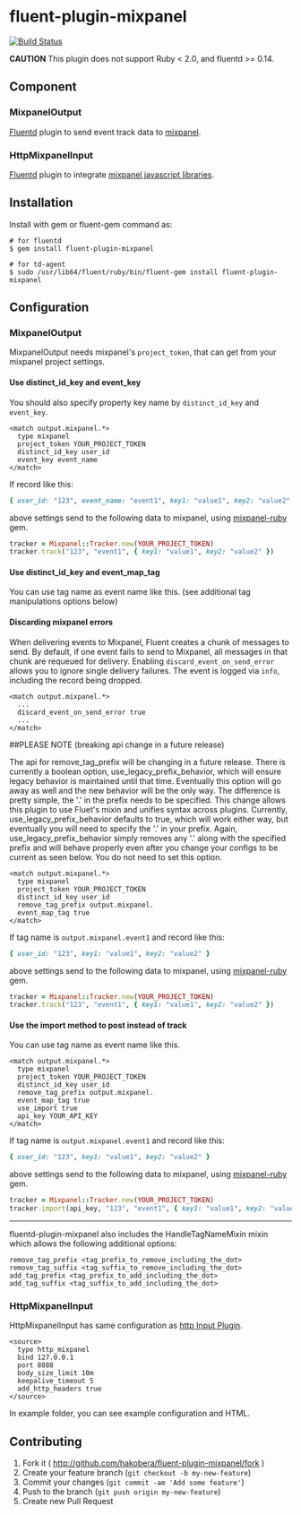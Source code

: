 # fluent-plugin-mixpanel

[![Build Status](https://travis-ci.org/hakobera/fluent-plugin-mixpanel.png?branch=master)](https://travis-ci.org/hakobera/fluent-plugin-mixpanel)

**CAUTION** This plugin does not support Ruby < 2.0, and fluentd >= 0.14.

## Component

### MixpanelOutput

[Fluentd](http://fluentd.org) plugin to send event track data to [mixpanel](https://mixpanel.com).

### HttpMixpanelInput

[Fluentd](http://fluentd.org) plugin to integrate [mixpanel javascript libraries](https://mixpanel.com/docs/integration-libraries/javascript).

## Installation

Install with gem or fluent-gem command as:

```
# for fluentd
$ gem install fluent-plugin-mixpanel

# for td-agent
$ sudo /usr/lib64/fluent/ruby/bin/fluent-gem install fluent-plugin-mixpanel
```

## Configuration

### MixpanelOutput

MixpanelOutput needs mixpanel's `project_token`, that can get from your mixpanel project settings.

#### Use distinct_id_key and event_key

You should also specify property key name by `distinct_id_key` and `event_key`.

```
<match output.mixpanel.*>
  type mixpanel
  project_token YOUR_PROJECT_TOKEN
  distinct_id_key user_id
  event_key event_name
</match>
```

If record like this:

```rb
{ user_id: "123", event_name: "event1", key1: "value1", key2: "value2" }
```

above settings send to the following data to mixpanel, using [mixpanel-ruby](https://github.com/mixpanel/mixpanel-ruby) gem.

```rb
tracker = Mixpanel::Tracker.new(YOUR_PROJECT_TOKEN)
tracker.track("123", "event1", { key1: "value1", key2: "value2" })
```

#### Use distinct_id_key and event_map_tag

You can use tag name as event name like this. (see additional tag manipulations options below)

#### Discarding mixpanel errors

When delivering events to Mixpanel, Fluent creates a chunk of messages to send. By default, if one event fails to send to Mixpanel, all messages in that chunk are requeued for delivery. Enabling `discard_event_on_send_error` allows you to ignore single delivery failures. The event is logged via `info`, including the record being dropped.

```
<match output.mixpanel.*>
  ...
  discard_event_on_send_error true
  ...
</match>
```

##PLEASE NOTE (breaking api change in a future release)

The api for remove_tag_prefix will be changing in a future release. There is currently a boolean option,
use_legacy_prefix_behavior, which will ensure legacy behavior is maintained until that time. Eventually this option will go away
as well and the new behavior will be the only way. The difference is pretty simple, the '.' in the prefix needs to be specified.
This change allows this plugin to use Fluet's mixin and unifies syntax across plugins. Currently, use_legacy_prefix_behavior
defaults to true, which will work either way, but eventually you will need to specify the '.' in your prefix. Again, use_legacy_prefix_behavior simply removes any '.' along with the specified prefix and will behave properly even after you change your configs
to be current as seen below. You do not need to set this option.

```
<match output.mixpanel.*>
  type mixpanel
  project_token YOUR_PROJECT_TOKEN
  distinct_id_key user_id
  remove_tag_prefix output.mixpanel.
  event_map_tag true
</match>
```

If tag name is `output.mixpanel.event1` and record like this:

```rb
{ user_id: "123", key1: "value1", key2: "value2" }
```

above settings send to the following data to mixpanel, using [mixpanel-ruby](https://github.com/mixpanel/mixpanel-ruby) gem.

```rb
tracker = Mixpanel::Tracker.new(YOUR_PROJECT_TOKEN)
tracker.track("123", "event1", { key1: "value1", key2: "value2" })
```

#### Use the import method to post instead of track

You can use tag name as event name like this.

```
<match output.mixpanel.*>
  type mixpanel
  project_token YOUR_PROJECT_TOKEN
  distinct_id_key user_id
  remove_tag_prefix output.mixpanel.
  event_map_tag true
  use_import true
  api_key YOUR_API_KEY
</match>
```

If tag name is `output.mixpanel.event1` and record like this:

```rb
{ user_id: "123", key1: "value1", key2: "value2" }
```

above settings send to the following data to mixpanel, using [mixpanel-ruby](https://github.com/mixpanel/mixpanel-ruby) gem.

```rb
tracker = Mixpanel::Tracker.new(YOUR_PROJECT_TOKEN)
tracker.import(api_key, "123", "event1", { key1: "value1", key2: "value2" })
```

---

fluentd-plugin-mixpanel also includes the HandleTagNameMixin mixin which allows the following additional options:

```
remove_tag_prefix <tag_prefix_to_remove_including_the_dot>
remove_tag_suffix <tag_suffix_to_remove_including_the_dot>
add_tag_prefix <tag_prefix_to_add_including_the_dot>
add_tag_suffix <tag_suffix_to_add_including_the_dot>
```

### HttpMixpanelInput

HttpMixpanelInput has same configuration as [http Input Plugin](http://docs.fluentd.org/en/articles/in_http).

```
<source>
  type http_mixpanel
  bind 127.0.0.1
  port 8888
  body_size_limit 10m
  keepalive_timeout 5
  add_http_headers true
</source>
```

In example folder, you can see example configuration and HTML.

## Contributing

1. Fork it ( http://github.com/hakobera/fluent-plugin-mixpanel/fork )
2. Create your feature branch (`git checkout -b my-new-feature`)
3. Commit your changes (`git commit -am 'Add some feature'`)
4. Push to the branch (`git push origin my-new-feature`)
5. Create new Pull Request
